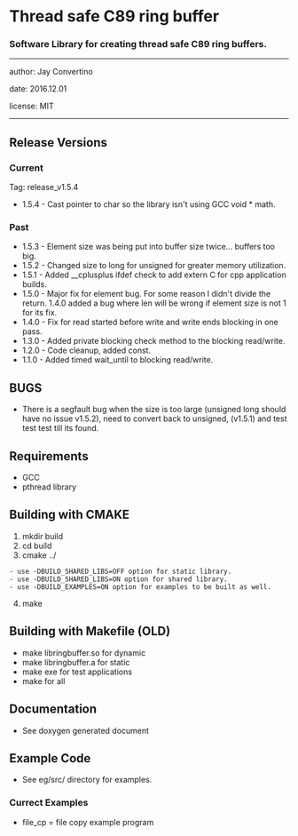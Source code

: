 # Thread safe C89 ring buffer

### Software Library for creating thread safe C89 ring buffers.

---

  author: Jay Convertino

  date: 2016.12.01

  license: MIT

---

## Release Versions
### Current
  Tag: release_v1.5.4

  - 1.5.4 - Cast pointer to char so the library isn't using GCC void * math.

### Past
  - 1.5.3 - Element size was being put into buffer size twice... buffers too big.
  - 1.5.2 - Changed size to long for unsigned for greater memory utilization.
  - 1.5.1 - Added __cplusplus ifdef check to add extern C for cpp application builds.
  - 1.5.0 - Major fix for element bug. For some reason I didn't divide the return.
            1.4.0 added a bug where len will be wrong if element size is not 1 for
            its fix.
  - 1.4.0 - Fix for read started before write and write ends blocking in one pass.
  - 1.3.0 - Added private blocking check method to the blocking read/write.
  - 1.2.0 - Code cleanup, added const.
  - 1.1.0 - Added timed wait_until to blocking read/write.

## BUGS
  - There is a segfault bug when the size is too large (unsigned long should have no issue v1.5.2), need to convert back to unsigned, (v1.5.1) and test test test till its found.

## Requirements
  - GCC
  - pthread library

## Building with CMAKE
  1. mkdir build
  2. cd build
  3. cmake ../

    - use -DBUILD_SHARED_LIBS=OFF option for static library.
    - use -DBUILD_SHARED_LIBS=ON option for shared library.
    - use -DBUILD_EXAMPLES=ON option for examples to be built as well.

  4. make

## Building with Makefile (OLD)
  - make libringbuffer.so for dynamic
  - make libringbuffer.a  for static
  - make exe for test applications
  - make for all

## Documentation
  - See doxygen generated document

## Example Code
  - See eg/src/ directory for examples.

### Currect Examples
  - file_cp = file copy example program
